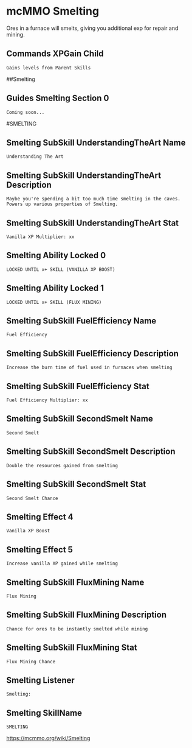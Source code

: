 # mcMMO Smelting

Ores in a furnace will smelts, giving you additional exp for repair and mining.

## Commands XPGain Child

```
Gains levels from Parent Skills
```


##Smelting
## Guides Smelting Section 0

```
Coming soon...
```



#SMELTING
## Smelting SubSkill UnderstandingTheArt Name

```
Understanding The Art
```

## Smelting SubSkill UnderstandingTheArt Description

```
Maybe you're spending a bit too much time smelting in the caves.
Powers up various properties of Smelting.
```

## Smelting SubSkill UnderstandingTheArt Stat

```
Vanilla XP Multiplier: xx
```

## Smelting Ability Locked 0

```
LOCKED UNTIL x+ SKILL (VANILLA XP BOOST)
```

## Smelting Ability Locked 1

```
LOCKED UNTIL x+ SKILL (FLUX MINING)
```

## Smelting SubSkill FuelEfficiency Name

```
Fuel Efficiency
```

## Smelting SubSkill FuelEfficiency Description

```
Increase the burn time of fuel used in furnaces when smelting
```

## Smelting SubSkill FuelEfficiency Stat

```
Fuel Efficiency Multiplier: xx
```

## Smelting SubSkill SecondSmelt Name

```
Second Smelt
```

## Smelting SubSkill SecondSmelt Description

```
Double the resources gained from smelting
```

## Smelting SubSkill SecondSmelt Stat

```
Second Smelt Chance
```

## Smelting Effect 4

```
Vanilla XP Boost
```

## Smelting Effect 5

```
Increase vanilla XP gained while smelting
```

## Smelting SubSkill FluxMining Name

```
Flux Mining
```

## Smelting SubSkill FluxMining Description

```
Chance for ores to be instantly smelted while mining
```

## Smelting SubSkill FluxMining Stat

```
Flux Mining Chance
```

## Smelting Listener

```
Smelting:
```

## Smelting SkillName

```
SMELTING
```


https://mcmmo.org/wiki/Smelting